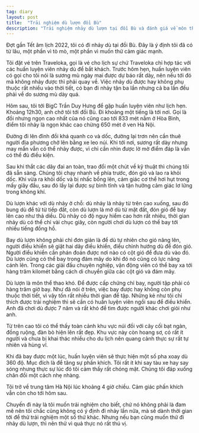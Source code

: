 ```yaml
---
tag: diary
layout: post
title:  "Trải nghiệm dù lượn đồi Bù"
description: "Trải nghiệm nhảy dù lượn tại đồi Bù và đánh giá về môn thể thao dù lượn."
---
```

Đợt gần Tết âm lịch 2022, tôi có đi nhảy dù tại đồi Bù. Đây là ý định tôi đã có từ lâu, một phần vì tò mò, một phần vì muốn thử cảm giác mạnh.

Tôi đặt vé trên Traveloka, gọi là vé cho lịch sự chứ Traveloka chỉ hợp tác với các huấn luyện viên nhảy dù để bắt khách. Trước hôm hẹn, huấn luyện viên có gọi cho tôi nói là sương mù ngày mai được dự báo rất dày, nên nếu tới đó mà không nhảy được thì phải quay về. Việc nhảy dù được hay không phụ thuộc rất nhiều vào thời tiết, có bạn đi nhảy tận ba lần nhưng cả ba lần đều phải về do sương mù dày quá.

Hôm sau, tôi tới BigC Trần Duy Hưng để gặp huấn luyện viên như lịch hẹn. Khoảng 12h30, anh chở tôi tới đồi Bù. Đi khoảng một tiếng là tới nơi. Gọi là đồi nhưng ngọn cao nhất của nó cũng cao tới 833 mét nằm ở Hòa Bình, điểm tôi nhảy là ngọn khác cao chừng 650 mét ở ven Hà Nội.

Đường đi lên đỉnh đồi khá quanh co và dốc, đường lại trơn nên cần thuê người địa phương chở lên bằng xe leo núi. Khi tới nơi, sương rất dày nhưng may mắn vẫn có thể nhảy được, vì chỉ cần nhìn được lờ mờ điểm đáp là vẫn có thể đủ điều kiện. 

Sau khi thắt các dây đai an toàn, trao đổi một chút về kỹ thuật thì chúng tôi đã sẵn sàng. Chúng tôi chạy nhanh về phía trước, đón gió và lao ra khỏi dốc. Khi vừa ra khỏi dốc và bị nhấc bổng lên, cảm giác cơ thể hơi hụt trong mấy giây đầu, sau đó lấy lại được sự bình tĩnh và tận hưởng cảm giác lơ lửng trong không khí.

Dù lượn khác với dù nhảy ở chỗ: dù nhảy là nhảy từ trên cao xuống, sau đó bung dù để từ từ tiếp đất, còn dù lượn là mở dù từ mặt đất, đón gió để bay lên cao như thả diều. Dù nhảy có độ nguy hiểm cao hơn rất nhiều, thời gian nhảy dù có thể chỉ vài chục giây, còn người chơi dù lượn có thể bay tới nhiều tiếng đồng hồ.

Bay dù lượn không phải chỉ đơn giản là để dù tự nhiên cho gió nâng lên, người điều khiển sẽ giật hai dây điều khiển, điều chỉnh hướng dù để đón gió. Người điểu khiển cần phán đoán được nơi nào có cột gió để đưa dù vào đó. Dù lượn cũng có thể bay trong đám mây do khi đó nó cũng có lực nâng cánh lên. Trong các giải đấu chuyên nghiệp, vận động viên có thể bay xa tới hàng trăm kilomét bằng cách di chuyển giữa các cột gió và đám mây.

Dù lượn là môn thể thao khó. Để được cấp chứng chỉ bay, người tập phải có hàng trăm giờ bay. Như đã nói ở trên, việc bay được hay không còn phụ thuộc thời tiết, vì vậy tốn rất nhiều thời gian để tập. Những kẻ như tôi chỉ thích được trải nghiệm thì sẽ cần có huấn luyện viên ngồi sau để điều khiển. Anh đã chơi dù được 7 năm và rất khó để tìm được người khác chơi giỏi như anh.

Từ trên cao tôi có thể thấy toàn cảnh khu vực núi đồi với cây cối bạt ngàn, đồng ruộng, đàn bò hiện lên rất đẹp. Khu vực này còn hoang sơ, có rất ít người và chưa bị khai thác nhiều cho du lịch nên quang cảnh thực sự rất tự nhiên và hùng vĩ.

Khi đã bay được một lúc, huấn luyện viên sẽ thực hiện một số pha xoay dù 360 độ. Mục đích là để tăng sự phấn khích. Tôi rất ít khi say tàu xe hay say sóng nhưng thực sự lúc đó tôi cảm thấy rất chóng mặt. Chúng tôi đáp xuống chân đồi một cách nhẹ nhàng.

Tôi trở về trung tâm Hà Nội lúc khoảng 4 giờ chiều. Cảm giác phấn khích vẫn còn cho tới hôm sau.

Chuyến đi này là tôi muốn trải nghiệm cho biết, chứ nó không phải là đam mê nên tôi chắc cũng không có ý định đi nhảy lần nữa, mà sẽ dành thời gian tới để thử trải nghiệm một số thứ khác. Nhưng nếu bạn cũng muốn thử đi nhảy dù lượn, thì nên thử vì quả thực nó rất thú vị.